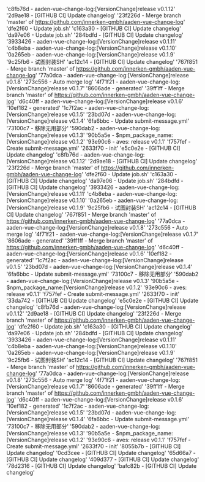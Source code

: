 'c8fb76d - aaden-vue-change-log:[VersionChange]release v0.1.12'
'2d9ae18 - [GITHUB CI] Update changelog'
'23f226d - Merge branch 'master' of https://github.com/innerken-gmbh/aaden-vue-change-log'
'dfe2f60 - Update job.sh'
'c163a30 - [GITHUB CI] Update changelog'
'da97e06 - Update job.sh'
'284bdfd - [GITHUB CI] Update changelog'
'3933426 - aaden-vue-change-log:[VersionChange]release v0.1.11'
'c4b8eba - aaden-vue-change-log:[VersionChange]release v0.1.10'
'0a265eb - aaden-vue-change-log:[VersionChange]release v0.1.9'
'9c25fb6 - 试图封装SH'
'ac12c14 - [GITHUB CI] Update changelog'
'767f851 - Merge branch 'master' of https://github.com/innerken-gmbh/aaden-vue-change-log'
'77a0dca - aaden-vue-change-log:[VersionChange]release v0.1.8'
'273c556 - Auto merge log'
'4f71f21 - aaden-vue-change-log:[VersionChange]release v0.1.7'
'8606ade - generated'
'39ff1ff - Merge branch 'master' of https://github.com/innerken-gmbh/aaden-vue-change-log'
'd6c40ff - aaden-vue-change-log:[VersionChange]release v0.1.6'
'10ef182 - generated'
'1c7f2ac - aaden-vue-change-log:[VersionChange]release v0.1.5'
'23bd07d - aaden-vue-change-log:[VersionChange]release v0.1.4'
'6fa6bbc - Update submit-message.yml'
'73100c7 - 移除无用部分'
'590dab2 - aaden-vue-change-log:[VersionChange]release v0.1.3'
'90b5a5e - $npm_package_name:[VersionChange]release v0.1.2'
'93e90c6 - aves: release v0.1.1'
'f757fef - Create submit-message.yml'
'2633f70 - init'
'e5c0e2e - [GITHUB CI] Update changelog' 'c8fb76d - aaden-vue-change-log:[VersionChange]release v0.1.12' '2d9ae18 - [GITHUB CI] Update changelog' '23f226d - Merge branch 'master' of https://github.com/innerken-gmbh/aaden-vue-change-log' 'dfe2f60 - Update job.sh' 'c163a30 - [GITHUB CI] Update changelog' 'da97e06 - Update job.sh' '284bdfd - [GITHUB CI] Update changelog' '3933426 - aaden-vue-change-log:[VersionChange]release v0.1.11' 'c4b8eba - aaden-vue-change-log:[VersionChange]release v0.1.10' '0a265eb - aaden-vue-change-log:[VersionChange]release v0.1.9' '9c25fb6 - 试图封装SH' 'ac12c14 - [GITHUB CI] Update changelog' '767f851 - Merge branch 'master' of https://github.com/innerken-gmbh/aaden-vue-change-log' '77a0dca - aaden-vue-change-log:[VersionChange]release v0.1.8' '273c556 - Auto merge log' '4f71f21 - aaden-vue-change-log:[VersionChange]release v0.1.7' '8606ade - generated' '39ff1ff - Merge branch 'master' of https://github.com/innerken-gmbh/aaden-vue-change-log' 'd6c40ff - aaden-vue-change-log:[VersionChange]release v0.1.6' '10ef182 - generated' '1c7f2ac - aaden-vue-change-log:[VersionChange]release v0.1.5' '23bd07d - aaden-vue-change-log:[VersionChange]release v0.1.4' '6fa6bbc - Update submit-message.yml' '73100c7 - 移除无用部分' '590dab2 - aaden-vue-change-log:[VersionChange]release v0.1.3' '90b5a5e - $npm_package_name:[VersionChange]release v0.1.2' '93e90c6 - aves: release v0.1.1' 'f757fef - Create submit-message.yml' '2633f70 - init'
'33da742 - [GITHUB CI] Update changelog' 'e5c0e2e - [GITHUB CI] Update changelog' 'c8fb76d - aaden-vue-change-log:[VersionChange]release v0.1.12' '2d9ae18 - [GITHUB CI] Update changelog' '23f226d - Merge branch 'master' of https://github.com/innerken-gmbh/aaden-vue-change-log' 'dfe2f60 - Update job.sh' 'c163a30 - [GITHUB CI] Update changelog' 'da97e06 - Update job.sh' '284bdfd - [GITHUB CI] Update changelog' '3933426 - aaden-vue-change-log:[VersionChange]release v0.1.11' 'c4b8eba - aaden-vue-change-log:[VersionChange]release v0.1.10' '0a265eb - aaden-vue-change-log:[VersionChange]release v0.1.9' '9c25fb6 - 试图封装SH' 'ac12c14 - [GITHUB CI] Update changelog' '767f851 - Merge branch 'master' of https://github.com/innerken-gmbh/aaden-vue-change-log' '77a0dca - aaden-vue-change-log:[VersionChange]release v0.1.8' '273c556 - Auto merge log' '4f71f21 - aaden-vue-change-log:[VersionChange]release v0.1.7' '8606ade - generated' '39ff1ff - Merge branch 'master' of https://github.com/innerken-gmbh/aaden-vue-change-log' 'd6c40ff - aaden-vue-change-log:[VersionChange]release v0.1.6' '10ef182 - generated' '1c7f2ac - aaden-vue-change-log:[VersionChange]release v0.1.5' '23bd07d - aaden-vue-change-log:[VersionChange]release v0.1.4' '6fa6bbc - Update submit-message.yml' '73100c7 - 移除无用部分' '590dab2 - aaden-vue-change-log:[VersionChange]release v0.1.3' '90b5a5e - $npm_package_name:[VersionChange]release v0.1.2' '93e90c6 - aves: release v0.1.1' 'f757fef - Create submit-message.yml' '2633f70 - init'
'8055b7b - [GITHUB CI] Update changelog'
'0cd3cee - [GITHUB CI] Update changelog'
'65d66a7 - [GITHUB CI] Update changelog'
'409d377 - [GITHUB CI] Update changelog'
'78d2316 - [GITHUB CI] Update changelog'
'bafc82b - [GITHUB CI] Update changelog'
